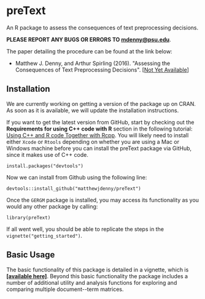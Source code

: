 # preText 
An R package to assess the consequences of text preprocessing decisions.

**PLEASE REPORT ANY BUGS OR ERRORS TO <mdenny@psu.edu>**. 

The paper detailing the procedure can be found at the link below:

* Matthew J. Denny, and Arthur Spirling (2016). "Assessing the Consequences of Text Preprocessing Decisions". [[Not Yet Available](www.mjdenny.com)]

## Installation
We are currently working on getting a version of the package up on CRAN. As soon
as it is available, we will update the installation instructions.

If you want to get the latest version from GitHub, start by checking out the 
**Requirements for using C++ code with R** section in the following 
tutorial: [Using C++ and R code Together with Rcpp](http://www.mjdenny.com/Rcpp_Intro.html). 
You will likely need to install either `Xcode` or `Rtools` depending on whether 
you are using a Mac or Windows machine before you can install the preText package 
via GitHub, since it makes use of C++ code.

	install.packages("devtools")
   
Now we can install from Github using the following line:

	devtools::install_github("matthewjdenny/preText")

Once the `GERGM` package is installed, you may access its functionality as you 
would any other package by calling:

	library(preText)

If all went well, you should be able to replicate the steps in the `vignette("getting_started")`.

## Basic Usage

The basic functionality of this package is detailed in a vignette, which is  **[[available here]](http://www.mjdenny.com/getting_started_with_preText.html)**. Beyond this basic functionality the package includes a number of additional utility and analysis functions for exploring and comparing multiple document--term matrices. 
